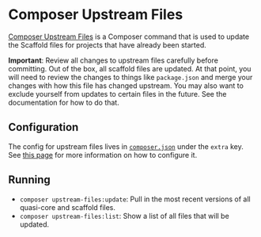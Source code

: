 Composer Upstream Files
=======================

[Composer Upstream Files](https://github.com/LastCallMedia/Composer-Upstream-Files) is a Composer command that is used to update the Scaffold files for projects that have already been started.

**Important**: Review all changes to upstream files carefully before committing.  Out of the box, all scaffold files are updated.  At that point, you will need to review the changes to things like `package.json` and merge your changes with how this file has changed upstream.  You may also want to exclude yourself from updates to certain files in the future.  See the documentation for how to do that. 

Configuration
-------------
The config for upstream files lives in [`composer.json`](/composer.json) under the `extra` key.  See [this page](https://github.com/LastCallMedia/Composer-Upstream-Files/blob/master/README.md) for more information on how to configure it. 

Running
-------
* `composer upstream-files:update`: Pull in the most recent versions of all quasi-core and scaffold files. 
* `composer upstream-files:list`: Show a list of all files that will be updated.



